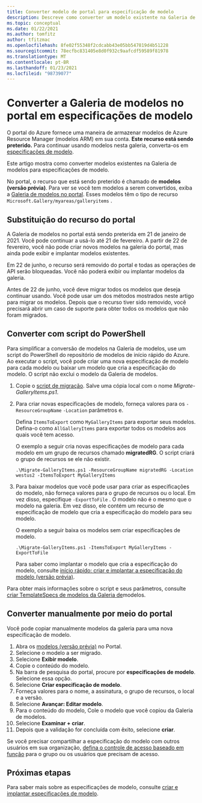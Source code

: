 ```yaml
---
title: Converter modelo de portal para especificação de modelo
description: Descreve como converter um modelo existente na Galeria de portal do Azure para uma especificação de modelo.
ms.topic: conceptual
ms.date: 01/22/2021
ms.author: tomfitz
author: tfitzmac
ms.openlocfilehash: 8fe02f55348f2cdcabb43e05bb547819d4b51228
ms.sourcegitcommit: 78ecfbc831405e8d0f932c9aafcdf59589f81978
ms.translationtype: MT
ms.contentlocale: pt-BR
ms.lasthandoff: 01/23/2021
ms.locfileid: "98739077"
---
```

# <a name="convert-template-gallery-in-portal-to-template-specs"></a>Converter a Galeria de modelos no portal em especificações de modelo

O portal do Azure fornece uma maneira de armazenar modelos de Azure Resource Manager (modelos ARM) em sua conta. **Este recurso está sendo preterido.** Para continuar usando modelos nesta galeria, converta-os em [especificações de modelo](template-specs.md).

Este artigo mostra como converter modelos existentes na Galeria de modelos para especificações de modelo.

No portal, o recurso que está sendo preterido é chamado de **modelos (versão prévia)**. Para ver se você tem modelos a serem convertidos, exiba a [Galeria de modelos no portal](https://portal.azure.com/#blade/HubsExtension/BrowseResourceBlade/resourceType/Microsoft.Gallery%2Fmyareas%2Fgalleryitems). Esses modelos têm o tipo de recurso `Microsoft.Gallery/myareas/galleryitems` .

## <a name="deprecation-of-portal-feature"></a>Substituição do recurso do portal

A Galeria de modelos no portal está sendo preterida em 21 de janeiro de 2021. Você pode continuar a usá-lo até 21 de fevereiro. A partir de 22 de fevereiro, você não pode criar novos modelos na galeria do portal, mas ainda pode exibir e implantar modelos existentes.

Em 22 de junho, o recurso será removido do portal e todas as operações de API serão bloqueadas. Você não poderá exibir ou implantar modelos da galeria.

Antes de 22 de junho, você deve migrar todos os modelos que deseja continuar usando. Você pode usar um dos métodos mostrados neste artigo para migrar os modelos. Depois que o recurso tiver sido removido, você precisará abrir um caso de suporte para obter todos os modelos que não foram migrados.

## <a name="convert-with-powershell-script"></a>Converter com script do PowerShell

Para simplificar a conversão de modelos na Galeria de modelos, use um script do PowerShell do repositório de modelos de início rápido do Azure. Ao executar o script, você pode criar uma nova especificação de modelo para cada modelo ou baixar um modelo que cria a especificação do modelo. O script não exclui o modelo da Galeria de modelos.

1. Copie o [script de migração](https://github.com/Azure/azure-quickstart-templates/blob/master/201-templatespec-migrate-create/Migrate-GalleryItems.ps1). Salve uma cópia local com o nome *Migrate-GalleryItems.ps1*.
1. Para criar novas especificações de modelo, forneça valores para os `-ResourceGroupName` `-Location` parâmetros e. 

   Defina `ItemsToExport` como `MyGalleryItems` para exportar seus modelos. Defina-o como `AllGalleryItems` para exportar todos os modelos aos quais você tem acesso.

   O exemplo a seguir cria novas especificações de modelo para cada modelo em um grupo de recursos chamado **migratedRG**. O script criará o grupo de recursos se ele não existir.

   ```azurepowershell
   .\Migrate-GalleryItems.ps1 -ResourceGroupName migratedRG -Location westus2 -ItemsToExport MyGalleryItems
   ```

1. Para baixar modelos que você pode usar para criar as especificações do modelo, não forneça valores para o grupo de recursos ou o local. Em vez disso, especifique `-ExportToFile` . O modelo não é o mesmo que o modelo na galeria. Em vez disso, ele contém um recurso de especificação de modelo que cria a especificação do modelo para seu modelo.

   O exemplo a seguir baixa os modelos sem criar especificações de modelo.

   ```azurepowershell
   .\Migrate-GalleryItems.ps1 -ItemsToExport MyGalleryItems -ExportToFile
   ```

   Para saber como implantar o modelo que cria a especificação do modelo, consulte [início rápido: criar e implantar a especificação do modelo (versão prévia)](quickstart-create-template-specs.md).

Para obter mais informações sobre o script e seus parâmetros, consulte [criar TemplateSpecs de modelos da Galeria de](https://github.com/Azure/azure-quickstart-templates/tree/master/201-templatespec-migrate-create)modelos.

## <a name="manually-convert-through-portal"></a>Converter manualmente por meio do portal

Você pode copiar manualmente modelos da galeria para uma nova especificação de modelo.

1. Abra os [modelos (versão prévia)](https://portal.azure.com/#blade/HubsExtension/BrowseResourceBlade/resourceType/Microsoft.Gallery%2Fmyareas%2Fgalleryitems) no Portal.
1. Selecione o modelo a ser migrado.
1. Selecione **Exibir modelo**.
1. Copie o conteúdo do modelo.
1. Na barra de pesquisa do portal, procure por **especificações de modelo**. Selecione essa opção.
1. Selecione **Criar especificação de modelo**.
1. Forneça valores para o nome, a assinatura, o grupo de recursos, o local e a versão.
1. Selecione **Avançar: Editar modelo**.
1. Para o conteúdo do modelo, Cole o modelo que você copiou da Galeria de modelos.
1. Selecione **Examinar + criar**.
1. Depois que a validação for concluída com êxito, selecione **criar**.

Se você precisar compartilhar a especificação do modelo com outros usuários em sua organização, [defina o controle de acesso baseado em função](../../role-based-access-control/tutorial-role-assignments-group-powershell.md) para o grupo ou os usuários que precisam de acesso.

## <a name="next-steps"></a>Próximas etapas

Para saber mais sobre as especificações de modelo, consulte [criar e implantar especificações de modelo](template-specs.md).
